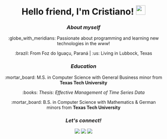 <div align="center">
  <h1>Hello friend, I'm Cristiano! <img src="https://raw.githubusercontent.com/MartinHeinz/MartinHeinz/master/wave.gif" width="30px"></h1> 
  
  <h3><em>About myself</em></h3>
  <p>:globe_with_meridians: Passionate about programming and learning new technologies in the <em>www</em>!</p>
  <p>:brazil: From Foz do Iguaçu, Paraná | :us: Living in Lubbock, Texas</p>
  
  <h3><em>Education</em></h3>
  <p>:mortar_board: M.S. in Computer Science with General Business minor from <strong>Texas Tech University</strong></p>
  <p>:books: <em>Thesis: Effective Management of Time Series Data</em></p>
  <p>:mortar_board: B.S. in Computer Science with Mathematics & German minors from <strong>Texas Tech University</strong></p>
  
  <h3><em>Let's connect!</em></h3>
  <a href="https://www.linkedin.com/in/cristianocaon/"><img src="https://img.shields.io/badge/-LinkedIn-blue?style=flat-square&logo=Linkedin&logoColor=white&link=https://www.linkedin.com/in/cristianocaon/" /></a>
  <a href="https://www.instagram.com/cristiano.caon/"><img src="https://img.shields.io/badge/-Instagram-e4405f?style=flat-square&logo=Instagram&logoColor=white&link=https://www.instagram.com/cristiano.caon/" /></a>
  <a href="mailto:cristiano.e.caon@gmail.com"><img src="https://img.shields.io/badge/-Gmail-d14836?style=flat-square&logo=Gmail&logoColor=white&link=mailto:cristiano.e.caon@gmail.com" /></a>
</div>

